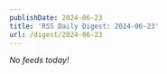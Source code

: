 ```yaml
---
publishDate: 2024-06-23
title: 'RSS Daily Digest: 2024-06-23'
url: /digest/2024-06-23
---
```


_No feeds today!_
